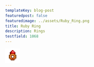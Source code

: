 ```yaml
---
templateKey: blog-post
featuredpost: false
featuredimage: ../assets/Ruby_Ring.png
title: Ruby Ring
description: Rings
testfield: 1068
---
```

![Ruby Ring](../assets/Ruby_Ring.png)